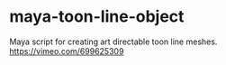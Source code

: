 # maya-toon-line-object
Maya script for creating art directable toon line meshes.
https://vimeo.com/699625309

